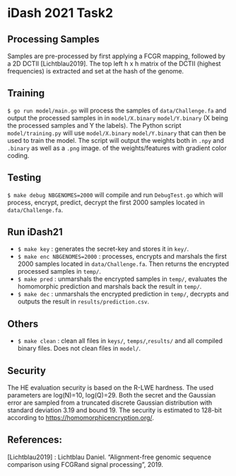 # iDash 2021 Task2

## Processing Samples

Samples are pre-processed by first applying a FCGR mapping, followed by a 2D DCTII [Lichtblau2019].
The top left h x h matrix of the DCTII (highest frequencies) is extracted and set at the hash of the genome.

## Training

`$ go run model/main.go` will process the samples of `data/Challenge.fa` and output the processed samples in in `model/X.binary` `model/Y.binary` (X being the processed samples and Y the labels).
The Python script `model/training.py` will use `model/X.binary` `model/Y.binary` that can then be used to train the model.
The script will output the weights both in `.npy` and `.binary` as well as a `.png` image.
of the weights/features with gradient color coding.

## Testing
`$ make debug NBGENOMES=2000` will compile and run `DebugTest.go` which will process, encrypt, predict, decrypt the first 2000 samples located in `data/Challenge.fa`.

## Run iDash21
- `$ make key` : generates the secret-key and stores it in `key/`.
- `$ make enc NBGENOMES=2000` : processes,  encrypts and marshals the first 2000 samples located in `data/Challenge.fa`. Then returns the encrypted processed samples in `temp/`.
- `$ make pred` : unmarshals the encrypted samples in  `temp/`, evaluates the homomorphic prediction and marshals back the result in `temp/`.
- `$ make dec` : unmarshals the encrypted prediction in `temp/`, decrypts and outputs the result in `results/prediction.csv`.

## Others
- `$ make clean` : clean all files in `keys/`, `temps/`,`results/` and all compiled binary files. Does not clean files in `model/`.

## Security
The HE evaluation security is based on the R-LWE hardness. The used parameters are log(N)=10, log(Q)=29. Both the secret and the Gaussian error are sampled from a truncated discrete Gaussian distribution with standard deviation 3.19 and bound 19. The security is estimated to 128-bit according to https://homomorphicencryption.org/.


## References:
[Lichtblau2019] : Lichtblau Daniel. “Alignment-free genomic sequence comparison using FCGRand signal processing”, 2019.